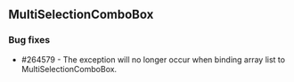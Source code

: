 ## MultiSelectionComboBox

### Bug fixes

* \#264579 - The exception will no longer occur when binding array list to MultiSelectionComboBox.


